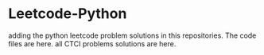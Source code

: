 # Leetcode-Python
adding the python leetcode problem solutions in this repositories. 
The code files are here. 
all CTCI problems solutions are here. 
 
























































































































































































































































































































































































































































































































































































































































































































































































































































































































































































































































































































































































































































































































































